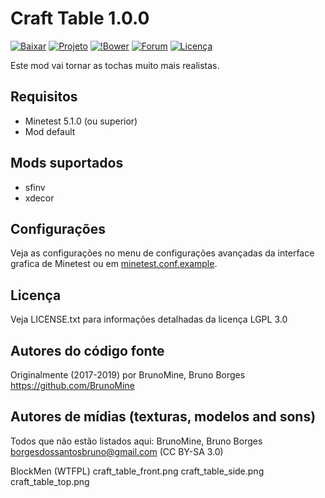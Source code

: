 Craft Table 1.0.0
=================

[![Baixar](https://img.shields.io/github/tag/BrunoMine/craft_table.svg?style=flat-square&label=release)](https://github.com/BrunoMine/craft_table/archive/master.zip)
[![Projeto](https://img.shields.io/badge/Git-Projeto-green.svg)](https://github.com/BrunoMine/craft_table)
[![!Bower](https://img.shields.io/badge/Bower-Projeto-green.svg)](https://minetest-bower.herokuapp.com/mods/craft_table)
[![Forum](https://img.shields.io/badge/Forum-mod-Projeto.svg?style=flat-square)](https://forum.minetest.net/viewtopic.php?f=9&t=23771)
[![Licença](https://img.shields.io/badge/Licença-LGPL_v3.0-blue.svg)](https://github.com/BrunoMine/hardtorch/blob/master/LICENSE.txt)

Este mod vai tornar as tochas muito mais realistas.

## Requisitos
* Minetest 5.1.0 (ou superior)
* Mod default

## Mods suportados
* sfinv
* xdecor

## Configurações
Veja as configurações no menu de configurações avançadas da interface grafica de Minetest ou em [minetest.conf.example](https://github.com/BrunoMine/craft_table/blob/master/minetest.conf.example).

## Licença
Veja LICENSE.txt para informações detalhadas da licença LGPL 3.0

Autores do código fonte
-----------------------
Originalmente (2017-2019) por BrunoMine, Bruno Borges <https://github.com/BrunoMine>

Autores de mídias (texturas, modelos and sons)
----------------------------------------------
Todos que não estão listados aqui:
BrunoMine, Bruno Borges <borgesdossantosbruno@gmail.com> (CC BY-SA 3.0)

BlockMen (WTFPL)
	craft_table_front.png
	craft_table_side.png
	craft_table_top.png



